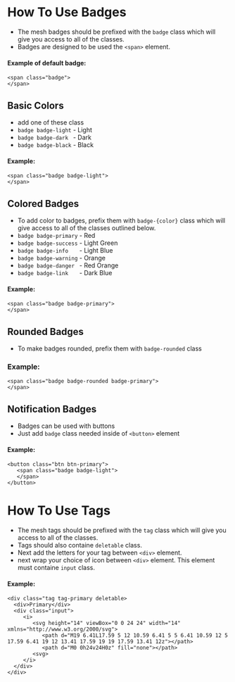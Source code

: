 # How To Use Badges
- The mesh badges should be prefixed with the ``` badge ``` class which will give you access to all of the classes.
- Badges are designed to be used the ``` <span> ``` element.
#### Example of default badge:
```
<span class="badge">
</span>
```

## Basic Colors
 - add one of these class
 - ``` badge badge-light ``` - Light
 - ``` badge badge-dark  ``` - Dark
 - ``` badge badge-black ``` - Black
 #### Example:
 ```
 <span class="badge badge-light">
 </span>
 ```

 ## Colored Badges
 - To add color to badges, prefix them with ``` badge-{color} ``` class which will give access to all of the classes outlined below.
 - ``` badge badge-primary ``` - Red
 - ``` badge badge-success ``` - Light Green
 - ``` badge badge-info    ``` - Light Blue
 - ``` badge badge-warning ``` - Orange
 - ``` badge badge-danger  ``` - Red Orange
 - ``` badge badge-link    ``` - Dark Blue
 #### Example:
 ```
 <span class="badge badge-primary">
 </span>
 ```

 ## Rounded Badges
 - To make badges rounded, prefix them with ``` badge-rounded ``` class 
 ### Example: 
 ```
 <span class="badge badge-rounded badge-primary">
 </span>
 ```

 ## Notification Badges
 - Badges can be used with buttons
 - Just add ``` badge ``` class needed inside of ``` <button> ``` element
 #### Example:
 ```
 <button class="btn btn-primary">
    <span class="badge badge-light">
    </span>
 </button>
 ```

 # How To Use Tags
 - The mesh tags should be prefixed with the ``` tag ``` class which will give you access to all of the classes.
 - Tags should also containe ``` deletable ``` class.
 - Next add the letters for your tag between ``` <div> ``` element.
 - next wrap your choice of icon between ``` <div> ``` element. This element must containe ``` input ``` class.
 #### Example:
 ```
 <div class="tag tag-primary deletable>
   <div>Primary</div>
   <div class="input">
      <i>
         <svg height="14" viewBox="0 0 24 24" width="14" xmlns="http://www.w3.org/2000/svg">
            <path d="M19 6.41L17.59 5 12 10.59 6.41 5 5 6.41 10.59 12 5 17.59 6.41 19 12 13.41 17.59 19 19 17.59 13.41 12z"></path>
            <path d="M0 0h24v24H0z" fill="none"></path>
         <svg>
      </i>
   </div>
 </div>
 ```